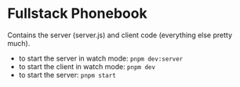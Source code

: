 # Fullstack Phonebook

Contains the server (server.js) and client code (everything else pretty much).

- to start the server in watch mode: `pnpm dev:server`
- to start the client in watch mode: `pnpm dev`
- to start the server: `pnpm start`
